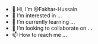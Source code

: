- 👋 Hi, I’m @Fakhar-Hussain
- 👀 I’m interested in ...
- 🌱 I’m currently learning ...
- 💞️ I’m looking to collaborate on ...
- 📫 How to reach me ...

<!---
Fakhar-Hussain/Fakhar-Hussain is a ✨ special ✨ repository because its `README.md` (this file) appears on your GitHub profile.
You can click the Preview link to take a look at your changes.
--->
